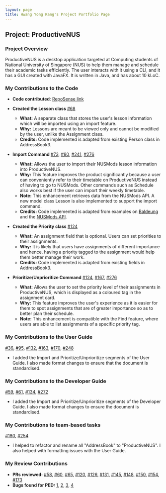 ```yaml
---
layout: page
title: Hwang Yong Kang's Project Portfolio Page
---
```


## Project: ProductiveNUS

### Project Overview

ProductiveNUS is a desktop application targeted at Computing students of National University of Singapore (NUS) to help them manage and schedule their academic tasks efficiently. The user interacts with it using a CLI, and it has a GUI created with JavaFX. It is written in Java, and has about 10 kLoC.

### My Contributions to the Code

* **Code contributed**: [RepoSense link](https://nus-cs2103-ay2021s1.github.io/tp-dashboard/#breakdown=true&search=hyngkng)

* **Created the Lesson class**
  [\#68](https://github.com/AY2021S1-CS2103T-F11-3/tp/pull/68/files)
  * **What:** A separate class that stores the user's lesson information which will be imported using an import feature.
  * **Why:** Lessons are meant to be viewed only and cannot be modified by the user, unlike the Assignment class.
  * **Credits:** Code implemented is adapted from existing Person class in AddressBook3.

* **Import Command**
  [\#73](https://github.com/AY2021S1-CS2103T-F11-3/tp/pull/73/files),
  [\#80](https://github.com/AY2021S1-CS2103T-F11-3/tp/pull/80/files),
  [\#241](https://github.com/AY2021S1-CS2103T-F11-3/tp/pull/241/files),
  [\#276](https://github.com/AY2021S1-CS2103T-F11-3/tp/pull/276/files)
  * **What:** Allows the user to import their NUSMods lesson information into ProductiveNUS.
  * **Why:** This feature improves the product significantly because a user can conveniently refer to their timetable on ProductiveNUS instead of having to go to NUSMods. Other commands such as Schedule also works best if the user can import their weekly timetable.
  * **Note:** This enhancement retrieves data from the NUSMods API. A new model class Lesson is also implemented to support the import command.
  * **Credits:** Code implemented is adapted from examples on [Baldeung](https://www.baeldung.com/java-http-request) and the [NUSMods API](https://api.nusmods.com/v2/).

* **Created the Priority class**
  [\#124](https://github.com/AY2021S1-CS2103T-F11-3/tp/pull/124/files)
    * **What:** An assignment field that is optional. Users can set priorities to their assignments.
    * **Why:** It is likely that users have assignments of different importance and hence, having a priority tagged to the assignment would help them better manage their work.
    * **Credits:** Code implemented is adapted from existing fields in AddressBook3.

* **Prioritize/Unprioritize Command**
  [\#124](https://github.com/AY2021S1-CS2103T-F11-3/tp/pull/124/files),
  [\#167](https://github.com/AY2021S1-CS2103T-F11-3/tp/pull/167/files),
  [\#276](https://github.com/AY2021S1-CS2103T-F11-3/tp/pull/276/files)
    * **What:** Allows the user to set the priority level of their assignments in ProductiveNUS, which is displayed as a coloured tag in the assignment card.
    * **Why:** This feature improves the user's experience as it is easier for them to spot assignments that are of greater importance so as to better plan their schedule.
    * **Note:** This enhancement is compatible with the Find feature, where users are able to list assignments of a specific priority tag.

### My Contributions to the User Guide
  [\#36](https://github.com/AY2021S1-CS2103T-F11-3/tp/pull/36/files),
  [\#95](https://github.com/AY2021S1-CS2103T-F11-3/tp/pull/95/files),
  [\#132](https://github.com/AY2021S1-CS2103T-F11-3/tp/pull/132/files),
  [\#163](https://github.com/AY2021S1-CS2103T-F11-3/tp/pull/163/files),
  [\#170](https://github.com/AY2021S1-CS2103T-F11-3/tp/pull/170/files),
  [\#248](https://github.com/AY2021S1-CS2103T-F11-3/tp/pull/248/files)
  * I added the Import and Prioritize/Unprioritize segments of the User Guide. I also made format changes to ensure that the document is standardised.

### My Contributions to the Developer Guide
  [\#59](https://github.com/AY2021S1-CS2103T-F11-3/tp/pull/59/files),
  [\#61](https://github.com/AY2021S1-CS2103T-F11-3/tp/pull/61/files),
  [\#134](https://github.com/AY2021S1-CS2103T-F11-3/tp/pull/134/files),
  [\#272](https://github.com/AY2021S1-CS2103T-F11-3/tp/pull/272/files)
  * I added the Import and Prioritize/Unprioritize segments of the Developer Guide. I also made format changes to ensure the document is standardised.

### My Contributions to team-based tasks
  [\#180](https://github.com/AY2021S1-CS2103T-F11-3/tp/pull/180/files),
  [\#254](https://github.com/AY2021S1-CS2103T-F11-3/tp/pull/254/files)
  * I helped to refactor and rename all "AddressBook" to "ProductiveNUS". I also helped with formatting issues with the User Guide.

### My Review Contributions
  * **PRs reviewed:**
    [\#58](https://github.com/AY2021S1-CS2103T-F11-3/tp/pull/58),
    [\#60](https://github.com/AY2021S1-CS2103T-F11-3/tp/pull/60),
    [\#65](https://github.com/AY2021S1-CS2103T-F11-3/tp/pull/65),
    [\#120](https://github.com/AY2021S1-CS2103T-F11-3/tp/pull/120),
    [\#126](https://github.com/AY2021S1-CS2103T-F11-3/tp/pull/126),
    [\#131](https://github.com/AY2021S1-CS2103T-F11-3/tp/pull/131),
    [\#145](https://github.com/AY2021S1-CS2103T-F11-3/tp/pull/145),
    [\#148](https://github.com/AY2021S1-CS2103T-F11-3/tp/pull/148),
    [\#150](https://github.com/AY2021S1-CS2103T-F11-3/tp/pull/150),
    [\#154](https://github.com/AY2021S1-CS2103T-F11-3/tp/pull/154),
    [\#173](https://github.com/AY2021S1-CS2103T-F11-3/tp/pull/173)
  * **Bugs found for PED:**
    [1](https://github.com/hyngkng/ped/issues/1),
    [2](https://github.com/hyngkng/ped/issues/2),
    [3](https://github.com/hyngkng/ped/issues/3),
    [4](https://github.com/hyngkng/ped/issues/4)

